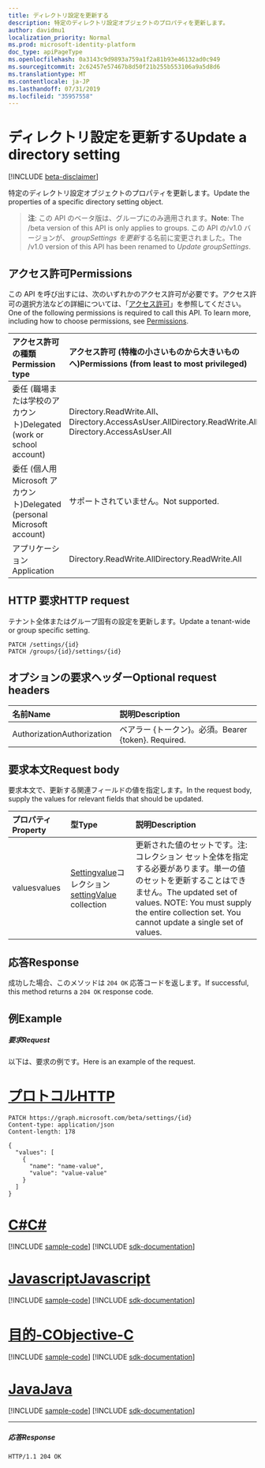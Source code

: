 ```yaml
---
title: ディレクトリ設定を更新する
description: 特定のディレクトリ設定オブジェクトのプロパティを更新します。
author: davidmu1
localization_priority: Normal
ms.prod: microsoft-identity-platform
doc_type: apiPageType
ms.openlocfilehash: 0a3143c9d9893a759a1f2a81b93e46132ad0c949
ms.sourcegitcommit: 2c62457e57467b8d50f21b255b553106a9a5d8d6
ms.translationtype: MT
ms.contentlocale: ja-JP
ms.lasthandoff: 07/31/2019
ms.locfileid: "35957558"
---
```

# <a name="update-a-directory-setting"></a><span data-ttu-id="0f88b-103">ディレクトリ設定を更新する</span><span class="sxs-lookup"><span data-stu-id="0f88b-103">Update a directory setting</span></span>

[!INCLUDE [beta-disclaimer](../../includes/beta-disclaimer.md)]

<span data-ttu-id="0f88b-104">特定のディレクトリ設定オブジェクトのプロパティを更新します。</span><span class="sxs-lookup"><span data-stu-id="0f88b-104">Update the properties of a specific directory setting object.</span></span>

> <span data-ttu-id="0f88b-105">**注**: この API のベータ版は、グループにのみ適用されます。</span><span class="sxs-lookup"><span data-stu-id="0f88b-105">**Note**: The /beta version of this API is only applies to groups.</span></span> <span data-ttu-id="0f88b-106">この API の/v1.0 バージョンが、 *groupSettings を更新*する名前に変更されました。</span><span class="sxs-lookup"><span data-stu-id="0f88b-106">The /v1.0 version of this API has been renamed to *Update groupSettings*.</span></span>

## <a name="permissions"></a><span data-ttu-id="0f88b-107">アクセス許可</span><span class="sxs-lookup"><span data-stu-id="0f88b-107">Permissions</span></span>
<span data-ttu-id="0f88b-p102">この API を呼び出すには、次のいずれかのアクセス許可が必要です。アクセス許可の選択方法などの詳細については、「[アクセス許可](/graph/permissions-reference)」を参照してください。</span><span class="sxs-lookup"><span data-stu-id="0f88b-p102">One of the following permissions is required to call this API. To learn more, including how to choose permissions, see [Permissions](/graph/permissions-reference).</span></span>

|<span data-ttu-id="0f88b-110">アクセス許可の種類</span><span class="sxs-lookup"><span data-stu-id="0f88b-110">Permission type</span></span>      | <span data-ttu-id="0f88b-111">アクセス許可 (特権の小さいものから大きいものへ)</span><span class="sxs-lookup"><span data-stu-id="0f88b-111">Permissions (from least to most privileged)</span></span>              |
|:--------------------|:---------------------------------------------------------|
|<span data-ttu-id="0f88b-112">委任 (職場または学校のアカウント)</span><span class="sxs-lookup"><span data-stu-id="0f88b-112">Delegated (work or school account)</span></span> | <span data-ttu-id="0f88b-113">Directory.ReadWrite.All、Directory.AccessAsUser.All</span><span class="sxs-lookup"><span data-stu-id="0f88b-113">Directory.ReadWrite.All, Directory.AccessAsUser.All</span></span>    |
|<span data-ttu-id="0f88b-114">委任 (個人用 Microsoft アカウント)</span><span class="sxs-lookup"><span data-stu-id="0f88b-114">Delegated (personal Microsoft account)</span></span> | <span data-ttu-id="0f88b-115">サポートされていません。</span><span class="sxs-lookup"><span data-stu-id="0f88b-115">Not supported.</span></span>    |
|<span data-ttu-id="0f88b-116">アプリケーション</span><span class="sxs-lookup"><span data-stu-id="0f88b-116">Application</span></span> | <span data-ttu-id="0f88b-117">Directory.ReadWrite.All</span><span class="sxs-lookup"><span data-stu-id="0f88b-117">Directory.ReadWrite.All</span></span> |

## <a name="http-request"></a><span data-ttu-id="0f88b-118">HTTP 要求</span><span class="sxs-lookup"><span data-stu-id="0f88b-118">HTTP request</span></span>
<!-- { "blockType": "ignored" } -->
<span data-ttu-id="0f88b-119">テナント全体またはグループ固有の設定を更新します。</span><span class="sxs-lookup"><span data-stu-id="0f88b-119">Update a tenant-wide or group specific setting.</span></span>
```http
PATCH /settings/{id}
PATCH /groups/{id}/settings/{id}
```
## <a name="optional-request-headers"></a><span data-ttu-id="0f88b-120">オプションの要求ヘッダー</span><span class="sxs-lookup"><span data-stu-id="0f88b-120">Optional request headers</span></span>
| <span data-ttu-id="0f88b-121">名前</span><span class="sxs-lookup"><span data-stu-id="0f88b-121">Name</span></span>       | <span data-ttu-id="0f88b-122">説明</span><span class="sxs-lookup"><span data-stu-id="0f88b-122">Description</span></span>|
|:-----------|:-----------|
| <span data-ttu-id="0f88b-123">Authorization</span><span class="sxs-lookup"><span data-stu-id="0f88b-123">Authorization</span></span>  | <span data-ttu-id="0f88b-p103">ベアラー {トークン}。必須。</span><span class="sxs-lookup"><span data-stu-id="0f88b-p103">Bearer {token}. Required.</span></span>|

## <a name="request-body"></a><span data-ttu-id="0f88b-126">要求本文</span><span class="sxs-lookup"><span data-stu-id="0f88b-126">Request body</span></span>
<span data-ttu-id="0f88b-127">要求本文で、更新する関連フィールドの値を指定します。</span><span class="sxs-lookup"><span data-stu-id="0f88b-127">In the request body, supply the values for relevant fields that should be updated.</span></span> 

| <span data-ttu-id="0f88b-128">プロパティ</span><span class="sxs-lookup"><span data-stu-id="0f88b-128">Property</span></span>     | <span data-ttu-id="0f88b-129">型</span><span class="sxs-lookup"><span data-stu-id="0f88b-129">Type</span></span>   |<span data-ttu-id="0f88b-130">説明</span><span class="sxs-lookup"><span data-stu-id="0f88b-130">Description</span></span>|
|:---------------|:--------|:----------|
| <span data-ttu-id="0f88b-131">values</span><span class="sxs-lookup"><span data-stu-id="0f88b-131">values</span></span> | <span data-ttu-id="0f88b-132">[Settingvalue](../resources/settingvalue.md)コレクション</span><span class="sxs-lookup"><span data-stu-id="0f88b-132">[settingValue](../resources/settingvalue.md) collection</span></span> | <span data-ttu-id="0f88b-p104">更新された値のセットです。注:コレクション セット全体を指定する必要があります。単一の値のセットを更新することはできません。</span><span class="sxs-lookup"><span data-stu-id="0f88b-p104">The updated set of values.  NOTE: You must supply the entire collection set. You cannot update a single set of values.</span></span> |

## <a name="response"></a><span data-ttu-id="0f88b-136">応答</span><span class="sxs-lookup"><span data-stu-id="0f88b-136">Response</span></span>

<span data-ttu-id="0f88b-137">成功した場合、このメソッドは `204 OK` 応答コードを返します。</span><span class="sxs-lookup"><span data-stu-id="0f88b-137">If successful, this method returns a `204 OK` response code.</span></span>

## <a name="example"></a><span data-ttu-id="0f88b-138">例</span><span class="sxs-lookup"><span data-stu-id="0f88b-138">Example</span></span>
##### <a name="request"></a><span data-ttu-id="0f88b-139">要求</span><span class="sxs-lookup"><span data-stu-id="0f88b-139">Request</span></span>
<span data-ttu-id="0f88b-140">以下は、要求の例です。</span><span class="sxs-lookup"><span data-stu-id="0f88b-140">Here is an example of the request.</span></span>

# <a name="httptabhttp"></a>[<span data-ttu-id="0f88b-141">プロトコル</span><span class="sxs-lookup"><span data-stu-id="0f88b-141">HTTP</span></span>](#tab/http)
<!-- {
  "blockType": "request",
  "name": "update_directorysetting"
}-->
```http
PATCH https://graph.microsoft.com/beta/settings/{id}
Content-type: application/json
Content-length: 178

{
  "values": [
    {
      "name": "name-value",
      "value": "value-value"
    }
  ]
}
```
# <a name="ctabcsharp"></a>[<span data-ttu-id="0f88b-142">C#</span><span class="sxs-lookup"><span data-stu-id="0f88b-142">C#</span></span>](#tab/csharp)
[!INCLUDE [sample-code](../includes/snippets/csharp/update-directorysetting-csharp-snippets.md)]
[!INCLUDE [sdk-documentation](../includes/snippets/snippets-sdk-documentation-link.md)]

# <a name="javascripttabjavascript"></a>[<span data-ttu-id="0f88b-143">Javascript</span><span class="sxs-lookup"><span data-stu-id="0f88b-143">Javascript</span></span>](#tab/javascript)
[!INCLUDE [sample-code](../includes/snippets/javascript/update-directorysetting-javascript-snippets.md)]
[!INCLUDE [sdk-documentation](../includes/snippets/snippets-sdk-documentation-link.md)]

# <a name="objective-ctabobjc"></a>[<span data-ttu-id="0f88b-144">目的-C</span><span class="sxs-lookup"><span data-stu-id="0f88b-144">Objective-C</span></span>](#tab/objc)
[!INCLUDE [sample-code](../includes/snippets/objc/update-directorysetting-objc-snippets.md)]
[!INCLUDE [sdk-documentation](../includes/snippets/snippets-sdk-documentation-link.md)]

# <a name="javatabjava"></a>[<span data-ttu-id="0f88b-145">Java</span><span class="sxs-lookup"><span data-stu-id="0f88b-145">Java</span></span>](#tab/java)
[!INCLUDE [sample-code](../includes/snippets/java/update-directorysetting-java-snippets.md)]
[!INCLUDE [sdk-documentation](../includes/snippets/snippets-sdk-documentation-link.md)]

---

##### <a name="response"></a><span data-ttu-id="0f88b-146">応答</span><span class="sxs-lookup"><span data-stu-id="0f88b-146">Response</span></span>
<!-- {
  "blockType": "response",
  "truncated": true,
  "@odata.type": "microsoft.graph.directorysetting"
} -->
```http
HTTP/1.1 204 OK
```

<!-- uuid: 8fcb5dbc-d5aa-4681-8e31-b001d5168d79
2015-10-25 14:57:30 UTC -->
<!--
{
  "type": "#page.annotation",
  "description": "Update directorysetting",
  "keywords": "",
  "section": "documentation",
  "tocPath": "",
  "suppressions": [
  ]
}
-->
